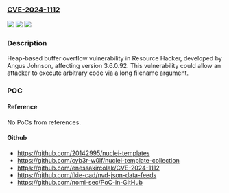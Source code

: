 ### [CVE-2024-1112](https://cve.mitre.org/cgi-bin/cvename.cgi?name=CVE-2024-1112)
![](https://img.shields.io/static/v1?label=Product&message=Resource%20Hacker&color=blue)
![](https://img.shields.io/static/v1?label=Version&message=%3D%203.6.0.92%20&color=brighgreen)
![](https://img.shields.io/static/v1?label=Vulnerability&message=CWE-119%20Improper%20Restriction%20of%20Operations%20within%20the%20Bounds%20of%20a%20Memory%20Buffer&color=brighgreen)

### Description

Heap-based buffer overflow vulnerability in Resource Hacker, developed by Angus Johnson, affecting version 3.6.0.92. This vulnerability could allow an attacker to execute arbitrary code via a long filename argument.

### POC

#### Reference
No PoCs from references.

#### Github
- https://github.com/20142995/nuclei-templates
- https://github.com/cyb3r-w0lf/nuclei-template-collection
- https://github.com/enessakircolak/CVE-2024-1112
- https://github.com/fkie-cad/nvd-json-data-feeds
- https://github.com/nomi-sec/PoC-in-GitHub

